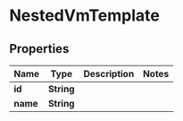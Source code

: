 

# NestedVmTemplate


## Properties

Name | Type | Description | Notes
------------ | ------------- | ------------- | -------------
**id** | **String** |  | 
**name** | **String** |  | 



